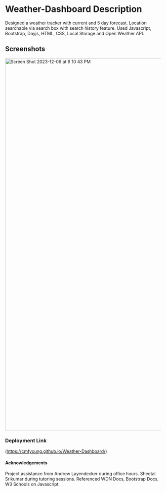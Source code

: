 # Weather-Dashboard Description
Designed a weather tracker with current and 5 day forecast. Location searchable via search box with search history feature. Used Javascript, Bootstrap, Dayjs, HTML, CSS, Local Storage and Open Weather API. 

## Screenshots
<img width="1200" alt="Screen Shot 2023-12-06 at 9 10 43 PM" src="https://github.com/cmfyoung/Weather-Dashboard/assets/150183426/deeb57c3-0d35-4f91-a21d-d009d3e7cad8">

### Deployment Link 

(https://cmfyoung.github.io/Weather-Dashboard/)
#### Acknowledgements 

Project assistance from Andrew Layendecker during office hours. Sheetal Srikumar during tutoring sessions. Referenced WDN Docs, Bootstrap Docs, W3 Schools on Javascript.
